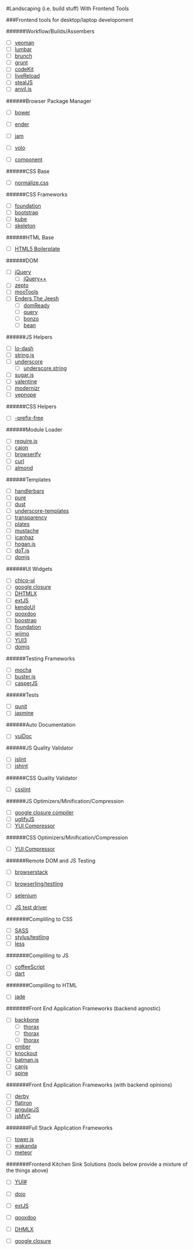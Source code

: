 #Landscaping (i.e. build stuff) With Frontend Tools

###Frontend tools for desktop/laptop developoment

######Workflow/Builds/Assembers

* [  ] [yeoman](http://)
* [  ] [lumbar](http://)
* [  ] [brunch](http://)
* [  ] [grunt](http://)
* [  ] [codeKit](http://)
* [  ] [liveReload](http://)
* [  ] [stealJS](http://)
* [  ] [anvil.js](http://)

######Browser Package Manager

* [  ] [bower](http://)
* [  ] [ender](http://)
* [  ] [jam](http://)
* [  ] [volo](http://)
* [  ] [component](http://)


######CSS Base

* [  ] [normalize.css](http://)

######CSS Frameworks

* [  ] [foundation](http://)
* [  ] [bootstrap](http://)
* [  ] [kube](http://)
* [  ] [skeleton](http://)

######HTML Base

* [  ] [HTML5 Boilerplate](http://)

######DOM

* [  ] [jQuery](http://)
	*  [  ] [jQuery++](http://)
* [  ] [zepto](http://)
* [  ] [mooTools](http://)
* [  ] [Enders The Jeesh](http://)
 	* [  ] [domReady](http://)
 	* [  ] [query](http://)
	* [  ] [bonzo](http://)
	* [  ] [bean](http://)

######JS Helpers

* [  ] [lo-dash](http://)
* [  ] [string.js](http://)
* [  ] [underscore](http://)
	* [  ] [underscore.string](http://)
* [  ] [sugar.js](http://)
* [  ] [valentine](http://)
* [  ] [modernizr](http://)
* [  ] [yepnope](http://)

######CSS Helpers

* [  ] [-prefix-free](http://)

######Module Loader

* [  ] [require.js](http://)
* [  ] [cajon](http://)
* [  ] [browserify](http://)
* [  ] [curl](http://)
* [  ] [almond](http://)

######Templates

* [  ] [handlerbars](http://)
* [  ] [pure](http://)
* [  ] [dust](http://)
* [  ] [underscore-templates](http://)
* [  ] [transparency](http://)
* [  ] [plates](http://)
* [  ] [mustache](http://)
* [  ] [icanhaz](http://)
* [  ] [hogan.js](http://)
* [  ] [doT.js](http://)
* [  ] [domjs](http://)

######UI Widgets

* [  ] [chico-ui](http://)
* [  ] [google closure](http://)
* [  ] [DHTMLX](http://)
* [  ] [extJS](http://)
* [  ] [kendoUI](http://)
* [  ] [qooxdoo](http://)
* [  ] [boostrap](http://)
* [  ] [foundation](http://)
* [  ] [wijmo](http://)
* [  ] [YUI3](http://)
* [  ] [domjs](http://)

######Testing Frameworks

* [  ] [mocha](http://)
* [  ] [buster.js](http://)
* [  ] [casperJS](http://)

######Tests

* [  ] [qunit](http://)
* [  ] [jasmine](http://)

######Auto Documentation

* [  ] [yuiDoc](http://)

######JS Quality Validator

* [  ] [jslint](http://)
* [  ] [jshint](http://)

######CSS Quality Validator

* [  ] [csslint](http://)

######JS Optimizers/Minification/Compression

* [  ] [google closure compiler](http://)
* [  ] [uglifyJS](http://)
* [  ] [YUI Compressor](http://)

######CSS Optimizers/Minification/Compression

* [  ] [YUI Compressor](http://)

######Remote DOM and JS Testing

* [  ] [browserstack](http://)
* [  ] [browserling/testling](http://)
* [  ] [selenium](http://)
* [  ] [JS test driver](http://)


#######Compliling to CSS

* [  ] [SASS](http://)
* [  ] [stylus/testling](http://)
* [  ] [less](http://)

#######Compliling to JS

* [  ] [coffeeScript](http://)
* [  ] [dart](http://)

#######Compliling to HTML

* [  ] [jade](http://)

#######Front End Application Frameworks (backend agnostic)

* [  ] [backbone](http://)
	* [  ] [thorax](http://)
	* [  ] [thorax](http://)
	* [  ] [thorax](http://)
* [  ] [ember](http://)
* [  ] [knockout](http://)
* [  ] [batman.js](http://)
* [  ] [canjs](http://)
* [  ] [spine](http://)

#######Front End Application Frameworks (with backend opinions)

* [  ] [derby](http://)
* [  ] [flatiron](http://)
* [  ] [angularJS](http://)
* [  ] [jsMVC](http://)

#######Full Stack Application Frameworks

* [  ] [tower.js](http://)
* [  ] [wakanda](http://)
* [  ] [meteor](http://)

#######Frontend Kitchen Sink Solutions (tools below provide a mixture of the things above)

* [  ] [YUI#](http://)
* [  ] [dojo](http://)
* [  ] [extJS](http://)
* [  ] [qooxdoo](http://)
* [  ] [DHMLX](http://)
* [  ] [google closure](http://)


 























